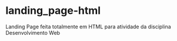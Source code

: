 # landing_page-html
Landing Page feita totalmente em HTML para atividade da disciplina Desenvolvimento Web

